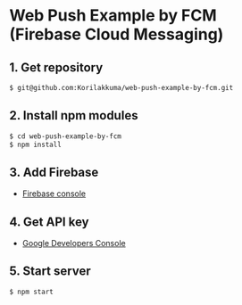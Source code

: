 Web Push Example by FCM (Firebase Cloud Messaging)
=========

## 1. Get repository
  
```bash
$ git@github.com:Korilakkuma/web-push-example-by-fcm.git
```
  
## 2. Install npm modules
  
```bash
$ cd web-push-example-by-fcm
$ npm install
```
  
## 3. Add Firebase
  
- [Firebase console](https://console.firebase.google.com/?hl=ja)
  
## 4. Get API key
  
- [Google Developers Console](https://console.developers.google.com/apis/dashboard)
  
## 5. Start server
  
```bash
$ npm start
```
  
